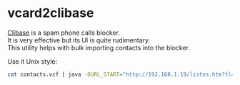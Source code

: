 # vcard2clibase

[Clibase](https://www.clibase.com/) is a spam phone calls blocker.  
It is very effective but its UI is quite rudimentary.  
This utility helps with bulk importing contacts into the blocker.  

Use it Unix style:
```bash
cat contacts.vcf | java -DURL_START="http://192.168.1.19/listes.htm?tl=B&act=A&type=B" -DKEY_NAME=nom -DKEY_TEL=num -jar vcard2clibase.jar | xargs -L 1 curl
```
